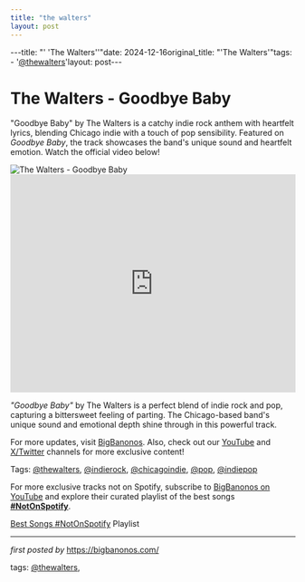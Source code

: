 ```yaml
---
title: "the walters"
layout: post
---
```

---title: "' 'The Walters''"date: 2024-12-16original_title: "'The Walters'"tags:  - '[@thewalters](/tags/thewalters/)'layout: post---<!-- Title of the Post --><h1 >The Walters - Goodbye Baby</h1> <!-- Introductory Text --><p >"Goodbye Baby" by The Walters is a catchy indie rock anthem with heartfelt lyrics, blending Chicago indie with a touch of pop sensibility. Featured on *Goodbye Baby*, the track showcases the band's unique sound and heartfelt emotion. Watch the official video below!</p> <!-- Featured Image --><div > <img src="https://i.scdn.co/image/ab67616d0000b273479526c8d5cbd3bf8b8f7d07" alt="The Walters - Goodbye Baby" /></div> <!-- YouTube Video Embed --><div > <iframe width="100%" height="385" src="https://www.youtube.com/embed/ImxNje6oEH4" title="The Walters - 'Goodbye Baby' [Official Video]" frameborder="0" allow="accelerometer; autoplay; clipboard-write; encrypted-media; gyroscope; picture-in-picture; web-share" referrerpolicy="strict-origin-when-cross-origin" allowfullscreen></iframe></div> <!-- Song Information --><div > <p><em>"Goodbye Baby"</em> by The Walters is a perfect blend of indie rock and pop, capturing a bittersweet feeling of parting. The Chicago-based band's unique sound and emotional depth shine through in this powerful track.</p></div> <!-- Footer Links --><div > <p>For more updates, visit <a href="https://bigbanonos.com/" target="_blank">BigBanonos</a>. Also, check out our <a href="https://www.youtube.com/[@BigBanonos](/tags/BigBanonos/)" target="_blank">YouTube</a> and <a href="https://x.com/bigbanonos" target="_blank">X/Twitter</a> channels for more exclusive content!</p></div> <!-- Tags --><p >Tags: [@thewalters](/tags/thewalters/), [@indierock](/tags/indierock/), [@chicagoindie](/tags/chicagoindie/), [@pop](/tags/pop/), [@indiepop](/tags/indiepop/)</p><!--Subscribe and Playlist Links--><div>    <p>For more exclusive tracks not on Spotify, subscribe to <a href="https://www.youtube.com/[@BigBanonos](/tags/BigBanonos/)" target="_blank">BigBanonos on YouTube</a> and explore their curated playlist of the best songs <strong>[#NotOnSpotify](/tags/NotOnSpotify/)</strong>.</p>    <p><a href="https://www.youtube.com/playlist?list=PLtuNtuTatqI0kFahUCbtbfenC_ET5O_tr" target="_blank">Best Songs [#NotOnSpotify](/tags/NotOnSpotify/) Playlist<br /></a></p></div><hr /><p><em>first posted by</em> <a href="https://bigbanonos.com/" rel="noopener" target="_new">https://bigbanonos.com/</a></p><p>tags: [@thewalters](/tags/thewalters/),</p>